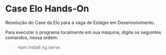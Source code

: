 # Case Elo Hands-On
Resolução do Case da Elo para a vaga de Estágio em Desenvolvimento.

Para executar o programa localmente em sua máquina, digite os seguintes comandos, nessa ordem:

> npm install
> ng serve
